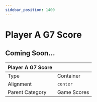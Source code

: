 ```yaml
---
sidebar_position: 1400
---
```

    
# Player A G7 Score

## Coming Soon...

|     Player A G7 Score  ||
| -------- | ------- |
| Type  |  Container | Visibility | Image | Text  |
| Alignment |  `center`     |
| Parent Category    | Game Scores    |
